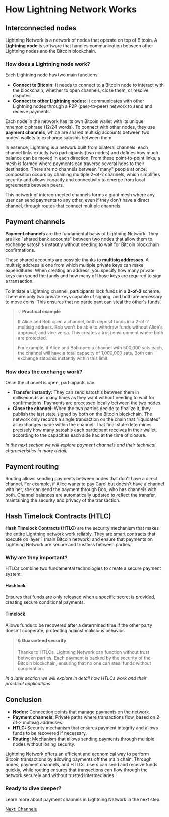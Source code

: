 # How Lightning Network Works

<div class="lightning-intro">

## Interconnected nodes

<div class="intro-card">

Lightning Network is a network of nodes that operate on top of Bitcoin. A **Lightning node** is software that handles communication between other Lightning nodes and the Bitcoin blockchain.

### How does a Lightning node work?

Each Lightning node has two main functions:

- **Connect to Bitcoin:** It needs to connect to a Bitcoin node to interact with the blockchain, whether to open channels, close them, or resolve disputes.
- **Connect to other Lightning nodes:** It communicates with other Lightning nodes through a P2P (peer-to-peer) network to send and receive payments.

Each node in the network has its own Bitcoin wallet with its unique mnemonic phrase (12/24 words). To connect with other nodes, they use **payment channels**, which are shared multisig accounts between two nodes' wallets to exchange satoshis between them.

In essence, Lightning is a network built from bilateral channels: each channel links exactly two participants (two nodes) and defines how much balance can be moved in each direction. From these point-to-point links, a mesh is formed where payments can traverse several hops to their destination. There are no channels between "many" people at once; composition occurs by chaining multiple 2-of-2 channels, which simplifies security and allows capacity and connectivity to emerge from local agreements between peers.

<NetworkDemo />

This network of interconnected channels forms a giant mesh where any user can send payments to any other, even if they don't have a direct channel, through routes that connect multiple channels.

</div>

## Payment channels

<div class="intro-card">

**Payment channels** are the fundamental basis of Lightning Network. They are like "shared bank accounts" between two nodes that allow them to exchange satoshis instantly without needing to wait for Bitcoin blockchain confirmations.

These shared accounts are possible thanks to **multisig addresses**. A multisig address is one from which multiple private keys can make expenditures. When creating an address, you specify how many private keys can spend the funds and how many of those keys are required to sign a transaction.

To initiate a Lightning channel, participants lock funds in a **2-of-2** scheme. There are only two private keys capable of signing, and both are necessary to move coins. This ensures that no participant can steal the other's funds.

> 💡 **Practical example**
>
> If Alice and Bob open a channel, both deposit funds in a 2-of-2 multisig address. Bob won't be able to withdraw funds without Alice's approval, and vice versa. This creates a trust environment where both are protected.
>
> For example, if Alice and Bob open a channel with 500,000 sats each, the channel will have a total capacity of 1,000,000 sats. Both can exchange satoshis instantly within this limit.

<ChannelDemo />

### How does the exchange work?

Once the channel is open, participants can:

- **Transfer instantly:** They can send satoshis between them in milliseconds as many times as they want without needing to wait for confirmations. Payments are processed locally between the two nodes.
- **Close the channel:** When the two parties decide to finalize it, they publish the last state signed by both on the Bitcoin blockchain. The network only records a single transaction on the chain that "liquidates" all exchanges made within the channel. That final state determines precisely how many satoshis each participant receives in their wallet, according to the capacities each side had at the time of closure.

_In the next section we will explore payment channels and their technical characteristics in more detail._

</div>

## Payment routing

<div class="intro-card">

Routing allows sending payments between nodes that don't have a direct channel. For example, if Alice wants to pay Carol but doesn't have a channel with her, she can send the payment through Bob, who has channels with both. Channel balances are automatically updated to reflect the transfer, maintaining the security and privacy of the transaction.

<RoutingDemo />

</div>

## Hash Timelock Contracts (HTLC)

<div class="intro-card">

**Hash Timelock Contracts (HTLC)** are the security mechanism that makes the entire Lightning network work reliably. They are smart contracts that execute on layer 1 (main Bitcoin network) and ensure that payments on Lightning Network are secure and trustless between parties.

### Why are they important?

HTLCs combine two fundamental technologies to create a secure payment system:

#### **Hashlock**

Ensures that funds are only released when a specific secret is provided, creating secure conditional payments.

#### **Timelock**

Allows funds to be recovered after a determined time if the other party doesn't cooperate, protecting against malicious behavior.

> 🔒 **Guaranteed security**
>
> Thanks to HTLCs, Lightning Network can function without trust between parties. Each payment is backed by the security of the Bitcoin blockchain, ensuring that no one can steal funds without cooperation.

_In a later section we will explore in detail how HTLCs work and their practical applications._

</div>

## Conclusion

<div class="intro-card">

- **Nodes:** Connection points that manage payments on the network.
- **Payment channels:** Private paths where transactions flow, based on 2-of-2 multisig addresses.
- **HTLC:** Security mechanism that ensures payment integrity and allows funds to be recovered if necessary.
- **Routing:** Mechanism that allows sending payments through multiple nodes without losing security.

Lightning Network offers an efficient and economical way to perform Bitcoin transactions by allowing payments off the main chain. Through nodes, payment channels, and HTLCs, users can send and receive funds quickly, while routing ensures that transactions can flow through the network securely and without trusted intermediaries.

</div>

<div class="intro-card">

### Ready to dive deeper?

Learn more about payment channels in Lightning Network in the next step.

[Next: Channels](/channels)

</div>

</div>


